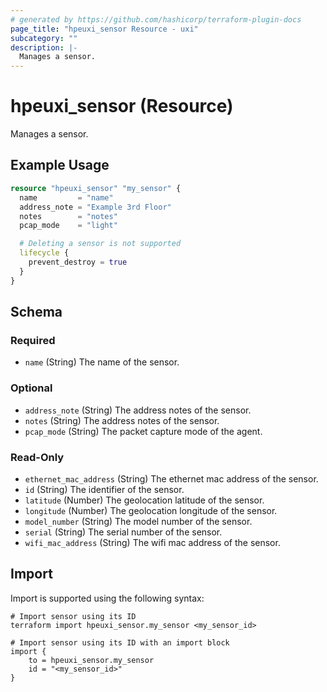 ```yaml
---
# generated by https://github.com/hashicorp/terraform-plugin-docs
page_title: "hpeuxi_sensor Resource - uxi"
subcategory: ""
description: |-
  Manages a sensor.
---
```


# hpeuxi_sensor (Resource)

Manages a sensor.

## Example Usage

```terraform
resource "hpeuxi_sensor" "my_sensor" {
  name         = "name"
  address_note = "Example 3rd Floor"
  notes        = "notes"
  pcap_mode    = "light"

  # Deleting a sensor is not supported
  lifecycle {
    prevent_destroy = true
  }
}
```

<!-- schema generated by tfplugindocs -->
## Schema

### Required

- `name` (String) The name of the sensor.

### Optional

- `address_note` (String) The address notes of the sensor.
- `notes` (String) The address notes of the sensor.
- `pcap_mode` (String) The packet capture mode of the agent.

### Read-Only

- `ethernet_mac_address` (String) The ethernet mac address of the sensor.
- `id` (String) The identifier of the sensor.
- `latitude` (Number) The geolocation latitude of the sensor.
- `longitude` (Number) The geolocation longitude of the sensor.
- `model_number` (String) The model number of the sensor.
- `serial` (String) The serial number of the sensor.
- `wifi_mac_address` (String) The wifi mac address of the sensor.

## Import

Import is supported using the following syntax:

```shell
# Import sensor using its ID
terraform import hpeuxi_sensor.my_sensor <my_sensor_id>

# Import sensor using its ID with an import block
import {
    to = hpeuxi_sensor.my_sensor
    id = "<my_sensor_id>"
}
```

